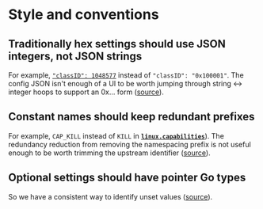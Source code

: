 # Style and conventions

## Traditionally hex settings should use JSON integers, not JSON strings

For example, [`"classID": 1048577`][class-id] instead of `"classID": "0x100001"`.
The config JSON isn't enough of a UI to be worth jumping through string ↔ integer hoops to support an 0x… form ([source][integer-over-hex]).

## Constant names should keep redundant prefixes

For example, `CAP_KILL` instead of `KILL` in [**`linux.capabilities`**][capabilities]).
The redundancy reduction from removing the namespacing prefix is not useful enough to be worth trimming the upstream identifier ([source][keep-prefix]).

## Optional settings should have pointer Go types

So we have a consistent way to identify unset values ([source][optional-pointer]).

[capabilities]: config-linux.md#capabilities
[class-id]: runtime-config-linux.md#network
[integer-over-hex]: https://github.com/opencontainers/specs/pull/267#discussion_r48360013
[keep-prefix]: https://github.com/opencontainers/specs/pull/159#issuecomment-138728337
[optional-pointer]: https://github.com/opencontainers/specs/pull/233#discussion_r47829711
